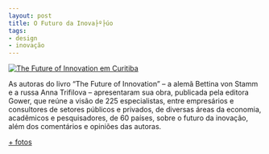 ```yaml
---
layout: post
title: O Futuro da Inova├º├úo
tags:
- design
- inovação
---
```


[![The Future of Innovation em Curitiba](https://farm6.staticflickr.com/5095/5504535168_0391e78364.jpg)](https://www.flickr.com/photos/designregional/albums/72157626086595949)

As autoras do livro “The Future of Innovation” – a alemã Bettina von Stamm e a russa Anna Trifilova – apresentaram sua obra, publicada pela editora Gower, que reúne a visão de 225 especialistas, entre empresários e consultores de setores públicos e privados, de diversas áreas da economia, acadêmicos e pesquisadores, de 60 países, sobre o futuro da inovação, além dos comentários e opiniões das autoras.


[+ fotos](http://www.flickr.com/photos/60048303@N04/sets/72157626086595949/)

 
